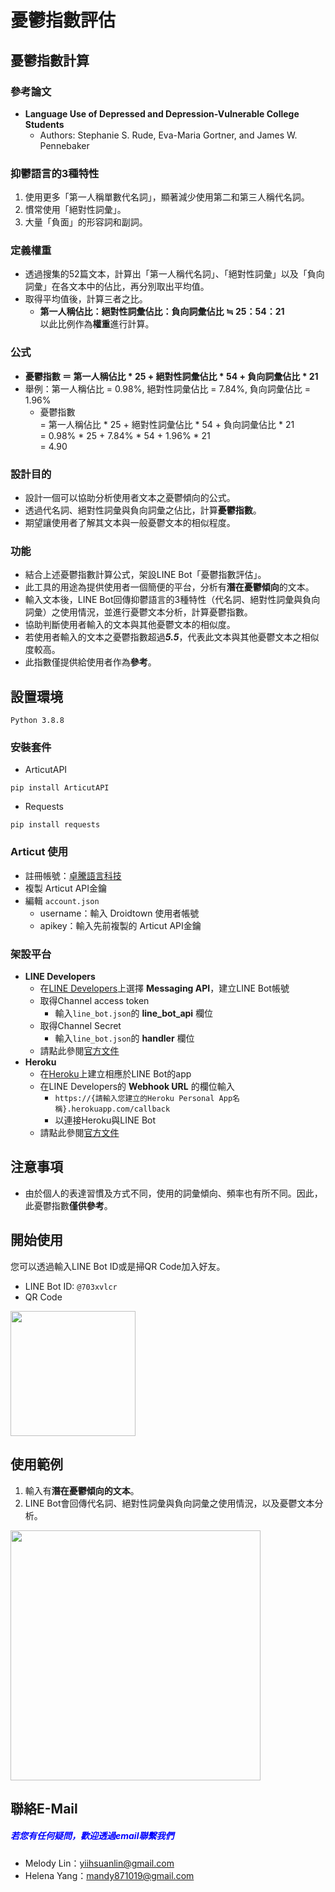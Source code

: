 # 憂鬱指數評估
## 憂鬱指數計算
### 參考論文
- **Language Use of Depressed and Depression-Vulnerable College Students**
    - Authors: Stephanie S. Rude, Eva-Maria Gortner, and James W. Pennebaker
    
### 抑鬱語言的3種特性
1. 使用更多「第一人稱單數代名詞」，顯著減少使用第二和第三人稱代名詞。
2. 慣常使用「絕對性詞彙」。
3. 大量「負面」的形容詞和副詞。

### 定義權重
- 透過搜集的52篇文本，計算出「第一人稱代名詞」、「絕對性詞彙」以及「負向詞彙」在各文本中的佔比，再分別取出平均值。
- 取得平均值後，計算三者之比。
    - **第一人稱佔比：絕對性詞彙佔比：負向詞彙佔比 ≒ 25：54：21**  
以此比例作為**權重**進行計算。

### 公式
- **憂鬱指數 ＝ 第一人稱佔比 * 25 + 絕對性詞彙佔比 * 54 + 負向詞彙佔比 * 21**  
- 舉例：第一人稱佔比 = 0.98%, 絕對性詞彙佔比 = 7.84%, 負向詞彙佔比 = 1.96%
    - 憂鬱指數  
      = 第一人稱佔比 * 25 + 絕對性詞彙佔比 * 54 + 負向詞彙佔比 * 21  
      = 0.98% * 25 + 7.84% * 54 + 1.96% * 21  
      = 4.90

### 設計目的
- 設計一個可以協助分析使用者文本之憂鬱傾向的公式。
- 透過代名詞、絕對性詞彙與負向詞彙之佔比，計算**憂鬱指數**。
- 期望讓使用者了解其文本與一般憂鬱文本的相似程度。

### 功能
- 結合上述憂鬱指數計算公式，架設LINE Bot「憂鬱指數評估」。
- 此工具的用途為提供使用者一個簡便的平台，分析有**潛在憂鬱傾向**的文本。
- 輸入文本後，LINE Bot回傳抑鬱語言的3種特性（代名詞、絕對性詞彙與負向詞彙）之使用情況，並進行憂鬱文本分析，計算憂鬱指數。
- 協助判斷使用者輸入的文本與其他憂鬱文本的相似度。
- 若使用者輸入的文本之憂鬱指數超過***5.5***，代表此文本與其他憂鬱文本之相似度較高。
- 此指數僅提供給使用者作為**參考**。

## 設置環境
` Python 3.8.8 ` 

### 安裝套件
- ArticutAPI
```command
pip install ArticutAPI
```
- Requests
```command
pip install requests
```

### Articut 使用
- 註冊帳號：[卓騰語言科技](https://api.droidtown.co/login/)  
- 複製 Articut API金鑰  
- 編輯 ` account.json `  
    - username：輸入 Droidtown 使用者帳號  
    - apikey：輸入先前複製的 Articut API金鑰    

### 架設平台
- **LINE Developers**  
    - 在[LINE Developers](https://developers.line.biz/zh-hant/)上選擇 **Messaging API**，建立LINE Bot帳號
    - 取得Channel access token
        - 輸入`line_bot.json`的 **line_bot_api** 欄位
    - 取得Channel Secret
        - 輸入`line_bot.json`的 **handler** 欄位
    - 請點此參閱[官方文件](https://developers.line.biz/zh-hant/docs/)
- **Heroku** 
    - 在[Heroku](https://www.heroku.com/)上建立相應於LINE Bot的app
    - 在LINE Developers的 **Webhook URL** 的欄位輸入
        - ` https://{請輸入您建立的Heroku Personal App名稱}.herokuapp.com/callback ` 
        - 以連接Heroku與LINE Bot
    - 請點此參閱[官方文件](https://devcenter.heroku.com/)

## 注意事項
- 由於個人的表達習慣及方式不同，使用的詞彙傾向、頻率也有所不同。因此，此憂鬱指數**僅供參考**。

## 開始使用
您可以透過輸入LINE Bot ID或是掃QR Code加入好友。
- LINE Bot ID: ` @703xvlcr `
- QR Code  

<img src="https://github.com/Melody-Lin/Depression-Language-Evaluation/blob/main/Media/DLE.png" width="200"/>

## 使用範例
1. 輸入有**潛在憂鬱傾向的文本**。
2. LINE Bot會回傳代名詞、絕對性詞彙與負向詞彙之使用情況，以及憂鬱文本分析。
<img src="https://github.com/Droidtown/LokiHub/blob/main/Depression-Language-Evaluation/Media/Example.jpg" width="400"/>

## 聯絡E-Mail
##### <font color=#0000FF>若您有任何疑問，歡迎透過email聯繫我們</font>
- Melody Lin：yiihsuanlin@gmail.com
- Helena Yang：mandy871019@gmail.com
